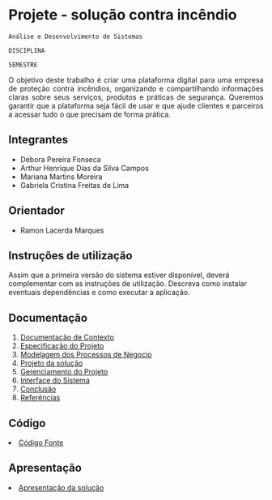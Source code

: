 # Projete - solução contra incêndio

`Análise e Desenvolvimento de Sistemas`

`DISCIPLINA`

`SEMESTRE`

<p align="justify"> O objetivo  deste trabalho é criar uma plataforma digital para uma empresa de proteção contra incêndios, organizando e compartilhando informações claras sobre seus serviços, produtos e práticas de segurança. Queremos garantir que a plataforma seja fácil de usar e que ajude clientes e parceiros a acessar tudo o que precisam de forma prática. </p>

## Integrantes
* Débora Pereira Fonseca
* Arthur Henrique Dias da Silva Campos
* Mariana Martins Moreira
* Gabriela Cristina Freitas de Lima

## Orientador
* Ramon Lacerda Marques

## Instruções de utilização
Assim que a primeira versão do sistema estiver disponível, deverá complementar com as instruções de utilização. Descreva como instalar eventuais dependências e como executar a aplicação.

## Documentação
<ol>
<li><a href="docs/1-Contexto.md"> Documentação de Contexto</a></li>
<li><a href="docs/2-Especificação.md"> Especificação do Projeto</a></li>
<li><a href="docs/3-Modelagem-Processos-Negócio.md"> Modelagem dos Processos de Negocio</a></li>
<li><a href="docs/4-Projeto-Solucao.md"> Projeto da solução</a></li>
<li><a href="docs/5-Gerenciamento-Projeto.md"> Gerenciamento do Projeto</a></li>
<li><a href="docs/6-Interface-Sistema.md"> Interface do Sistema</a></li>
<li><a href="docs/7-Conclusão.md"> Conclusão</a></li>
<li><a href="docs/8-Referências.md"> Referências</a></li>
</ol>

## Código

<li><a href="src/README.md"> Código Fonte</a></li>

## Apresentação

<li><a href="presentation/README.md"> Apresentação da solução</a></li>
